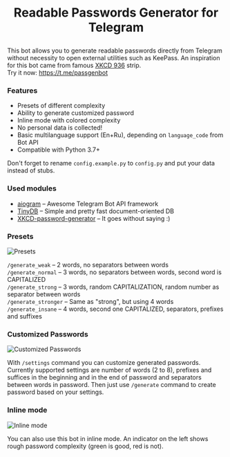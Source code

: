 # <p align="center">  Readable Passwords Generator for Telegram #

This bot allows you to generate readable passwords directly from Telegram without necessity to open external utilities such as KeePass. An inspiration for this bot came from famous [XKCD 936](http://xkcd.com/936/) strip.  
Try it now: https://t.me/passgenbot

### Features 
* Presets of different complexity
* Ability to generate customized password  
* Inline mode with colored complexity
* No personal data is collected!  
* Basic multilanguage support (En+Ru), depending on `language_code` from Bot API  
* Compatible with Python 3.7+

Don't forget to rename `config.example.py` to `config.py` and put your data instead of stubs.

### Used modules
* [aiogram](https://github.com/aiogram/aiogram) – Awesome Telegram Bot API framework
* [TinyDB](https://github.com/msiemens/tinydb) – Simple and pretty fast document-oriented DB
* [XKCD-password-generator](https://github.com/redacted/XKCD-password-generator) – It goes without saying :)

### Presets
 ![Presets](https://pp.vk.me/c636824/v636824512/19583/hJgaGSvCn8c.jpg)

`/generate_weak` – 2 words, no separators between words  
`/generate_normal` – 3 words, no separators between words, second word is CAPITALIZED  
`/generate_strong` – 3 words, random CAPITALIZATION, random number as separator between words   
`/generate_stronger` – Same as "strong", but using 4 words    
`/generate_insane` – 4 words, second one CAPITALIZED, separators, prefixes and suffixes  

### Customized Passwords

![Customized Passwords](https://pp.vk.me/c636824/v636824512/1958b/6X8h64GqpaA.jpg)  

With `/settings` command you can customize generated passwords. Currently supported settings are number of words (2 to 8), prefixes and suffices in the beginning and in the end of password and separators between words in password. Then just use `/generate` command to create password based on your settings.

### Inline mode

![Inline mode](https://pp.vk.me/c636824/v636824512/1959c/Y3f8VXAWOdw.jpg)

You can also use this bot in inline mode. An indicator on the left shows rough password complexity (green is good, red is not).
